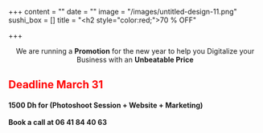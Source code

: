+++
content = ""
date = ""
image = "/images/untitled-design-11.png"
sushi_box = []
title = "<h2 style=\"color:red;\">70 % OFF</h2>"

+++
<p style="text-align:center;">We are running a <b>Promotion</b> for the new year to help you Digitalize your Business with an <b>Unbeatable Price</b></h4><h2 style="color:red;"> Deadline March 31 </h2><h4><b>1500 Dh</b> for (Photoshoot Session + Website + Marketing)<br><br>Book a call at <b>06 41 84 40 63</h4>